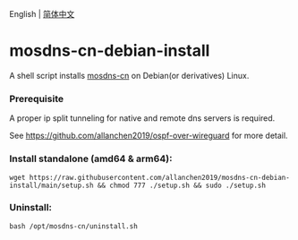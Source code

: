 English | [简体中文](./README_zh-CN.md)
# mosdns-cn-debian-install
A shell script installs [mosdns-cn](https://github.com/IrineSistiana/mosdns-cn) on Debian(or derivatives) Linux.

### Prerequisite
A proper ip split tunneling for native and remote dns servers is required. 

See https://github.com/allanchen2019/ospf-over-wireguard for more detail.

### Install standalone (amd64 & arm64):
```
wget https://raw.githubusercontent.com/allanchen2019/mosdns-cn-debian-install/main/setup.sh && chmod 777 ./setup.sh && sudo ./setup.sh
```


### Uninstall:
```
bash /opt/mosdns-cn/uninstall.sh
```
